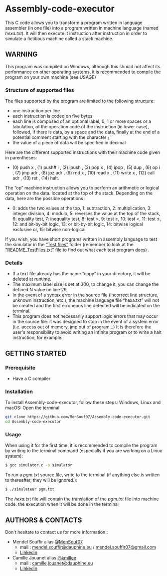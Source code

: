 # Assembly-code-executor
This C code allows you to transform a program written in language assembler (in one file) into a program written in machine language (named <i>hexa.txt</i>). It will then execute it instruction after instruction in order to simulate a fictitious machine called a stack machine.

## WARNING
This program was compiled on Windows, although this should not affect its performance on other operating systems, it is recommended to compile the program on your own machine (see USAGE)

### Structure of supported files
The files supported by the program are limited to the following structure:
* one instruction per line
* each instruction is coded on five bytes
* each line is composed of an optional label, 0, 1 or more spaces or a
tabulation, of the operation code of the instruction (in lower case), followed, if there is data, by a space
and the data, finally at the end of a potential comment starting with the character **;**
* the value of a piece of data will be specified in decimal

Here are the different supported instructions with their machine code given in parentheses:
* (0) push x , (1) push# i , (2) ipush , (3) pop x , (4) ipop , (5) dup , (6) op i , (7) jmp adr , (8) jpz adr , (9) rnd x , (10) read x , (11) write x , (12) call adr , (13) ret , (14) halt.

The “op” machine instruction allows you to perform an arithmetic or logical operation on the data.
located at the top of the stack. Depending on the data, here are the possible operations :
* 0: adds the two values at the top,
1: subtraction,
2: multiplication,
3: integer division,
4: modulo,
5: reverses the value at the top of the stack,
6: equality test,
7: inequality test,
8: test >,
9: test ≥,
10: test <,
11: test ≤,
12: and bit-by-bit logic,
13: or bit-by-bit logic,
14: bitwise logical exclusive or,
15: bitwise non-logical

If you wish, you have short programs written in assembly language to test the simulator in the [“Test files”](https://github.com/MenSouf07/Assembly-code-executor/tree/main/Test%20files) folder (remember to look at the ["README_TestFiles.txt"](https://github.com/MenSouf07/Assembly-code-executor/blob/main/Test%20files/README_TestFiles.txt) file to find out what each test program does) .


### Details
* If a text file already has the name “copy” in your directory, it will be deleted at runtime.
* The maximum label size is set at 300, to change it, you can change the defined N value
on line 29.
* In the event of a syntax error in the source file (incorrect line structure, unknown instruction, etc.),
the machine language file “hexa.txt” will not be created and the first erroneous line detected will be
indicated on the terminal.
* This program does not necessarily support logic errors that may occur in
the source file: it was designed to stop in the event of a system error (i.e. access out of memory, jmp out of
program…) It is therefore the user's responsibility to avoid writing an infinite program or
to write a halt instruction, for example.



## GETTING STARTED

### Prerequisite
* Have a C compiler

### Installation
To install Assembly-code-executor, follow these steps:
Windows, Linux and macOS:
Open the terminal 
```sh
git clone https://github.com/MenSouf07/Assembly-code-executor.git 
cd Assembly-code-executor
```

### Usage
When using it for the first time, it is recommended to compile the program by writing to the terminal command (especially if you are working on a Linux system):
```sh
$ gcc simulator.c -o simulator
```
To run a <i>pgm.txt</i> source file, write to the terminal (if anything else is written to thereafter, they will be ignored.):
```sh
$ ./simulateur pgm.txt
```
The <i>hexa.txt</i> file will contain the translation of the <i>pgm.txt</i> file into machine code. the execution when it will be done in the terminal


## AUTHORS & CONTACTS
Don't hesitate to contact us for more information :
* Mendel Souffir alias [@MenSouf07](https://github.com/MenSouf07)
  * mail : mendel.souffir@dauphine.eu / mendel.souffir07@gmail.com
  * [Linkedin](https://www.linkedin.com/in/mendel-souffir-1971252b0/)
* Camille Jouanet alias [@kmillee](https://github.com/kmillee)
  * mail : camille.jouanet@dauphine.eu
  * [Linkedin](https://fr.linkedin.com/in/camillejouanet)
